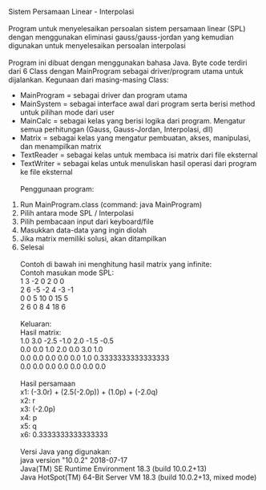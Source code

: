 Sistem Persamaan Linear - Interpolasi\
\
Program untuk menyelesaikan persoalan sistem persamaan linear (SPL) dengan menggunakan eliminasi gauss/gauss-jordan yang kemudian digunakan untuk menyelesaikan persoalan interpolasi\
\
Program ini dibuat dengan menggunakan bahasa Java. Byte code terdiri dari 6 Class dengan MainProgram sebagai driver/program utama untuk dijalankan. Kegunaan dari masing-masing Class:

- MainProgram = sebagai driver dan program utama
- MainSystem = sebagai interface awal dari program serta berisi method untuk pilihan mode dari user
- MainCalc = sebagai kelas yang berisi logika dari program. Mengatur semua perhitungan (Gauss, Gauss-Jordan, Interpolasi, dll)
- Matrix = sebagai kelas yang mengatur pembuatan, akses, manipulasi, dan menampilkan matrix
- TextReader = sebagai kelas untuk membaca isi matrix dari file eksternal
- TextWriter = sebagai kelas untuk menuliskan hasil operasi dari program ke file eksternal\
\
Penggunaan program:

1. Run MainProgram.class (command: java MainProgram)
2. Pilih antara mode SPL / Interpolasi
3. Pilih pembacaan input dari keyboard/file
4. Masukkan data-data yang ingin diolah
5. Jika matrix memiliki solusi, akan ditampilkan
6. Selesai\
\
Contoh di bawah ini menghitung hasil matrix yang infinite:\
Contoh masukan mode SPL:\
1 3 -2 0 2 0 0\
2 6 -5 -2 4 -3 -1\
0 0 5 10 0 15 5\
2 6 0 8 4 18 6\
\
Keluaran:\
Hasil matrix:\
1.0 3.0 -2.5 -1.0 2.0 -1.5 -0.5\
0.0 0.0 1.0 2.0 0.0 3.0 1.0\
0.0 0.0 0.0 0.0 0.0 1.0 0.3333333333333333\
0.0 0.0 0.0 0.0 0.0 0.0 0.0\
\
Hasil persamaan\
x1: (-3.0r) + (2.5(-2.0p)) + (1.0p) + (-2.0q)\
x2: r\
x3: (-2.0p) \
x4: p\
x5: q\
x6: 0.3333333333333333\
\
Versi Java yang digunakan:\
java version "10.0.2" 2018-07-17\
Java(TM) SE Runtime Environment 18.3 (build 10.0.2+13)\
Java HotSpot(TM) 64-Bit Server VM 18.3 (build 10.0.2+13, mixed mode)
